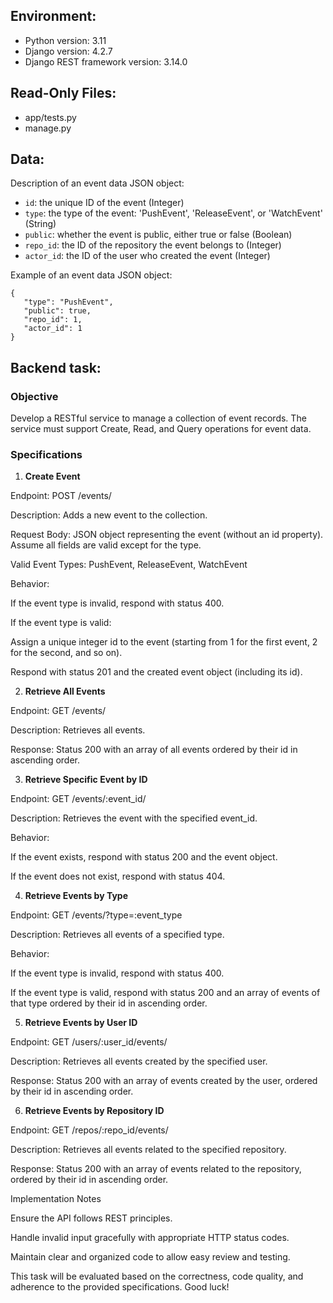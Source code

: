 ## Environment:

- Python version: 3.11
- Django version: 4.2.7
- Django REST framework version: 3.14.0

## Read-Only Files:

- app/tests.py
- manage.py

## Data:

Description of an event data JSON object:

- `id`: the unique ID of the event (Integer)
- `type`: the type of the event: 'PushEvent', 'ReleaseEvent', or 'WatchEvent' (String)
- `public`: whether the event is public, either true or false (Boolean)
- `repo_id`: the ID of the repository the event belongs to (Integer)
- `actor_id`: the ID of the user who created the event (Integer)

Example of an event data JSON object:

```
{
   "type": "PushEvent",
   "public": true,
   "repo_id": 1,
   "actor_id": 1
}
```

## Backend task:

### Objective

Develop a RESTful service to manage a collection of event records. The service must support Create, Read, and Query operations for event data.

### Specifications

1. **Create Event**

Endpoint: POST /events/

Description: Adds a new event to the collection.

Request Body: JSON object representing the event (without an id property). Assume all fields are valid except for the type.

Valid Event Types: PushEvent, ReleaseEvent, WatchEvent

Behavior:

If the event type is invalid, respond with status 400.

If the event type is valid:

Assign a unique integer id to the event (starting from 1 for the first event, 2 for the second, and so on).

Respond with status 201 and the created event object (including its id).

2. **Retrieve All Events**

Endpoint: GET /events/

Description: Retrieves all events.

Response: Status 200 with an array of all events ordered by their id in ascending order.

3. **Retrieve Specific Event by ID**

Endpoint: GET /events/:event_id/

Description: Retrieves the event with the specified event_id.

Behavior:

If the event exists, respond with status 200 and the event object.

If the event does not exist, respond with status 404.

4. **Retrieve Events by Type**

Endpoint: GET /events/?type=:event_type

Description: Retrieves all events of a specified type.

Behavior:

If the event type is invalid, respond with status 400.

If the event type is valid, respond with status 200 and an array of events of that type ordered by their id in ascending order.

5. **Retrieve Events by User ID**

Endpoint: GET /users/:user_id/events/

Description: Retrieves all events created by the specified user.

Response: Status 200 with an array of events created by the user, ordered by their id in ascending order.

6. **Retrieve Events by Repository ID**

Endpoint: GET /repos/:repo_id/events/

Description: Retrieves all events related to the specified repository.

Response: Status 200 with an array of events related to the repository, ordered by their id in ascending order.

Implementation Notes

Ensure the API follows REST principles.

Handle invalid input gracefully with appropriate HTTP status codes.

Maintain clear and organized code to allow easy review and testing.

This task will be evaluated based on the correctness, code quality, and adherence to the provided specifications. Good luck!
